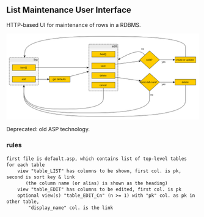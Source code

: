 ## List Maintenance User Interface

HTTP-based UI for maintenance of rows in a RDBMS.

![UI flow](./ui_flow.svg)

Deprecated: old ASP technology.

### rules

    first file is default.asp, which contains list of top-level tables
    for each table
        view "table_LIST" has columns to be shown, first col. is pk, second is sort key & link
           (the column name (or alias) is shown as the heading)
        view "table_EDIT" has columns to be edited, first col. is pk
        optional view(s) "table_EDIT_Cn" (n >= 1) with "pk" col. as pk in other table,
            "display_name" col. is the link
